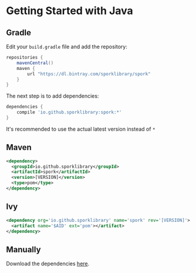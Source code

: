 # Getting Started with Java

## Gradle

Edit your `build.gradle` file and add the repository:

```groovy
repositories {
    mavenCentral()
    maven {
        url "https://dl.bintray.com/sporklibrary/spork"
    }
}
```

The next step is to add dependencies:

```groovy
dependencies {
	compile 'io.github.sporklibrary:spork:*'
}
```

It's recommended to use the actual latest version instead of `*`

## Maven

```xml
<dependency>
  <groupId>io.github.sporklibrary</groupId>
  <artifactId>spork</artifactId>
  <version>[VERSION]</version>
  <type>pom</type>
</dependency>
```

## Ivy

```xml
<dependency org='io.github.sporklibrary' name='spork' rev='[VERSION]'>
  <artifact name='$AID' ext='pom'></artifact>
</dependency>
```

## Manually

Download the dependencies [here](https://bintray.com/sporklibrary/spork/spork/_latestVersion).
